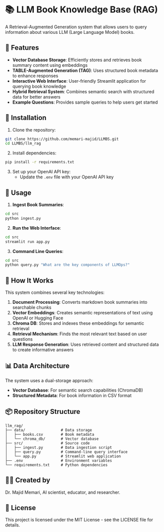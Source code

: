 # 📚 LLM Book Knowledge Base (RAG)

A Retrieval-Augmented Generation system that allows users to query information about various LLM (Large Language Model) books.

## 🎯 Features

- **Vector Database Storage**: Efficiently stores and retrieves book summary content using embeddings
- **TABLE-Augmented Generation (TAG)**: Uses structured book metadata to enhance responses
- **Interactive Web Interface**: User-friendly Streamlit application for querying book knowledge
- **Hybrid Retrieval System**: Combines semantic search with structured data for better answers
- **Example Questions**: Provides sample queries to help users get started

## 🔧 Installation

1. Clone the repository:
```bash
git clone https://github.com/memari-majid/LLMBS.git
cd LLMBS/llm_rag
```

2. Install dependencies:
```bash
pip install -r requirements.txt
```

3. Set up your OpenAI API key:
   - Update the `.env` file with your OpenAI API key

## 🚀 Usage

1. **Ingest Book Summaries**:
```bash
cd src
python ingest.py
```

2. **Run the Web Interface**:
```bash
cd src
streamlit run app.py
```

3. **Command Line Queries**:
```bash
cd src
python query.py "What are the key components of LLMOps?"
```

## 🧠 How It Works

This system combines several key technologies:

1. **Document Processing**: Converts markdown book summaries into searchable chunks
2. **Vector Embeddings**: Creates semantic representations of text using OpenAI or Hugging Face
3. **Chroma DB**: Stores and indexes these embeddings for semantic retrieval
4. **Retrieval Mechanism**: Finds the most relevant text based on user questions
5. **LLM Response Generation**: Uses retrieved content and structured data to create informative answers

## 📊 Data Architecture

The system uses a dual-storage approach:
- **Vector Database**: For semantic search capabilities (ChromaDB)
- **Structured Metadata**: For book information in CSV format

## 📦 Repository Structure

```
llm_rag/
├── data/                # Data storage
│   ├── books.csv        # Book metadata
│   └── chroma_db/       # Vector database
├── src/                 # Source code
│   ├── ingest.py        # Data ingestion script
│   ├── query.py         # Command-line query interface
│   └── app.py           # Streamlit web application
├── .env                 # Environment variables
└── requirements.txt     # Python dependencies
```

## 👨‍🔬 Created by

Dr. Majid Memari, AI scientist, educator, and researcher.

## 📝 License

This project is licensed under the MIT License - see the LICENSE file for details. 